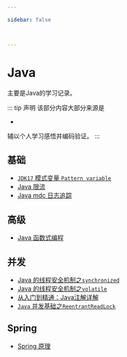 ```yaml
---

sidebar: false



---
```



# Java
主要是Java的学习记录。

::: tip 声明
该部分内容大部分来源是

* 

辅以个人学习感悟并编码验证。
:::







## 基础



* [`JDK17` 模式变量 `Pattern variable`](./java-pattern-variable.md)
* [Java 限流](./java-throttle.md)
* [Java mdc 日志追踪](./java-mdc.md)




## 高级

* [Java 函数式编程](./java-functionalProgram.md)


## 并发

* [Java 的线程安全机制之`synchronized`](./java-synchronized.md)
* [Java 的线程安全机制之`volatile`](./java-volatile.md)
* [从入门到精通：Java注解详解](./java-annotation.md)
* [`Java` 并发基础之`ReentrantReadLock`](./java-reentrantReadLock.md)


## Spring

* [Spring 原理](./深入spring.md)
